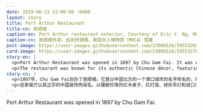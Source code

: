 ```yaml
---
date: 2019-06-21 12:00:00 -0400
layout: story
title: Port Arthur Restaurant
title-cn: 旅顺楼
caption-en: Port Arthur restaurant exterior, Courtesy of Eric Y. Ng, Museum of Chinese in America (MOCA) Collection
caption-cn: 旅顺楼外观，伍锐贤捐赠，美国华人博物馆（MOCA）馆藏
post-image: https://user-images.githubusercontent.com/23090526/59553269-c2d6cc00-8f60-11e9-9997-fb0e863fa8a0.jpg
card-image: https://user-images.githubusercontent.com/23090526/59553270-c407f900-8f60-11e9-8d17-faa3b8163fd7.jpg
story-en: |
  <p>Port Arthur Restaurant was opened in 1897 by Chu Gam Fai. It was named after a port city in Northern China now called the Lüshunkou District. It was the first restaurant to receive a liquor license in Chinatown and remained in operation for over 80 years at the same location on the second and third floor at 7-9 Mott Street.</p>
  <p>The restaurant was known for its authentic Chinese décor, featuring inlaid pearl mahogany tables, lanterns, chandeliers, and imported Cantonese teakwood furniture. The restaurant used the second floor as a general dining area and reserved the third floor for hosting private parties, banquets, ceremonial dinners, and weddings.</p>
story-cn: |
  <p>1897年，Chu Gam Fai创办了旅顺楼。它是以中国北方的一个港口城市的名字命名的，现在叫旅顺口区。它是唐人街第一家获得酒类执照的餐厅，并在位于勿街7-9号的二楼和三楼的同一位置经营了80多年。</p>
  <p>这家餐厅以其正宗的中国装饰而闻名，以镶嵌珍珠的红木桌子、红灯笼、枝形吊灯和进口广东柚木家具为特色。餐厅利用二楼作为一般用餐区，并保留了三楼作为举办私人聚会、宴会、礼仪晚宴和婚礼的场所。</p>
---
```

Port Arthur Restaurant was opened in 1897 by Chu Gam Fai.
